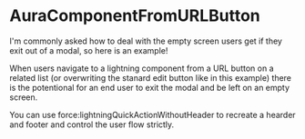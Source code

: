 # AuraComponentFromURLButton
I'm commonly asked how to deal with the empty screen users get if they exit out of a modal, so here is an example!

When users navigate to a lightning component from a URL button on a related list (or overwriting the stanard edit button like in this example)
there is the potentional for an end user to exit the modal and be left on an empty screen.

You can use force:lightningQuickActionWithoutHeader to recreate a hearder and footer and control the user flow strictly.
